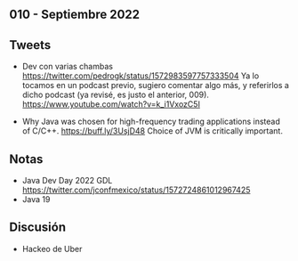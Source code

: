 010 - Septiembre 2022
--

## Tweets

* Dev con varias chambas https://twitter.com/pedrogk/status/1572983597757333504
Ya lo tocamos en un podcast previo, sugiero comentar algo más, y referirlos a dicho podcast 
(ya revisé, es justo el anterior, 009).
https://www.youtube.com/watch?v=k_i1VxozC5I

* Why Java was chosen for high-frequency trading applications instead of C/C++. 
 https://buff.ly/3UsjD48 Choice of JVM is critically important.

## Notas

* Java Dev Day 2022 GDL https://twitter.com/jconfmexico/status/1572724861012967425
* Java 19

## Discusión

* Hackeo de Uber
